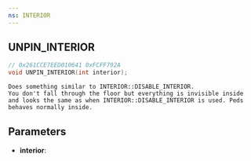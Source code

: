 ```yaml
---
ns: INTERIOR
---
```

## UNPIN_INTERIOR

```c
// 0x261CCE7EED010641 0xFCFF792A
void UNPIN_INTERIOR(int interior);
```

```
Does something similar to INTERIOR::DISABLE_INTERIOR.  
You don't fall through the floor but everything is invisible inside and looks the same as when INTERIOR::DISABLE_INTERIOR is used. Peds behaves normally inside.  
```

## Parameters
* **interior**:

